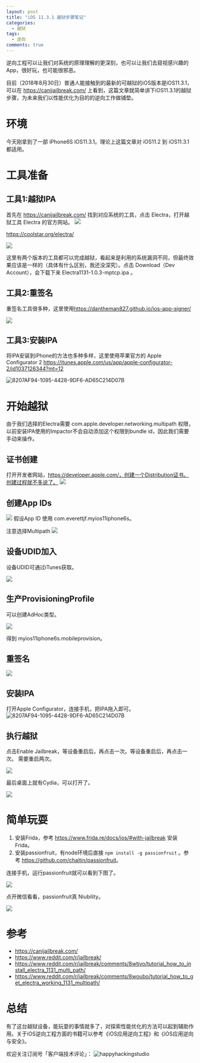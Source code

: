 ```yaml
---
layout: post
title: "iOS 11.3.1 越狱步骤笔记"
categories:
  - 越狱
tags:
  - 逆向
comments: true
---
```


逆向工程可以让我们对系统的原理理解的更深刻，也可以让我们去窥视感兴趣的App，很好玩，也可能很邪恶。

目前（2018年8月30日）普通人能接触到的最新的可越狱的iOS版本是iOS11.3.1，可以在 <https://canijailbreak.com/> 上看到，这篇文章就简单讲下iOS11.3.1的越狱步骤，为未来我们以性能优化为目的的逆向工作做铺垫。

<!-- more -->

# 环境

今天刚拿到了一部 iPhone6S iOS11.3.1。理论上这篇文章对 iOS11.2 到 iOS11.3.1 都适用。

# 工具准备

## 工具1:越狱IPA

首先在 <https://canijailbreak.com/> 找到对应系统的工具，点击 Electra，打开越狱工具 Electra 的官方网站。
![](/media/15355597001462.jpg)

<https://coolstar.org/electra/>


![](/media/15355599519362.jpg)

这里有两个版本的工具都可以完成越狱，看起来是利用的系统漏洞不同，但最终效果应该是一样的（具体有什么区别，我还没深究）。点击 Download（Dev Account），会下载下来 Electra1131-1.0.3-mptcp.ipa 。


## 工具2:重签名

重签名工具很多种，这里使用<https://dantheman827.github.io/ios-app-signer/>

![](/media/15355603167027.jpg)

## 工具3:安装IPA

将IPA安装到iPhone的方法也多种多样，这里使用苹果官方的 Apple Configurator 2 <https://itunes.apple.com/us/app/apple-configurator-2/id1037126344?mt=12>

![8207AF94-1095-4428-9DF6-AD65C214D07B](/media/8207AF94-1095-4428-9DF6-AD65C214D07B.png)

# 开始越狱

由于我们选择的Electra需要 com.apple.developer.networking.multipath 权限，以前安装IPA使用的Impactor不会自动添加这个权限到bundle id，因此我们需要手动来操作。

## 证书创建
打开开发者网站，https://developer.apple.com/，创建一个Distribution证书。创建过程就不多说了。
![](/media/15355608373060.jpg)

## 创建App IDs
![](/media/15355609710371.jpg)
假设App ID 使用 com.everettjf.myios11iphone6s。

注意选择Multipath
![](/media/15355609398145.jpg)


## 设备UDID加入

设备UDID可通过iTunes获取。

![](/media/15355609992836.jpg)

## 生产ProvisioningProfile

可以创建AdHoc类型。

![](/media/15355610949442.jpg)

得到 myios11iphone6s.mobileprovision。

## 重签名

![](/media/15355612353562.jpg)

## 安装IPA

打开Apple Configurator，连接手机，把IPA拖入即可。
![8207AF94-1095-4428-9DF6-AD65C214D07B](/media/8207AF94-1095-4428-9DF6-AD65C214D07B-1.png)


## 执行越狱

点击Enable Jailbreak，等设备重启后，再点击一次。等设备重启后，再点击一次。
需要重启两次。

![](/media/15355613983264.jpg)


最后桌面上就有Cydia，可以打开了。


![](/media/15355616161428.jpg)

# 简单玩耍

1. 安装Frida，参考 <https://www.frida.re/docs/ios/#with-jailbreak> 安装Frida。
2. 安装passionfruit，有node环境后直接 `npm install -g passionfruit`
 。参考 <https://github.com/chaitin/passionfruit>。

连接手机，运行passionfruit就可以看到下图了。

![](/media/15355618057348.jpg)

点开微信看看，passionfruit真 Niubility。

![](/media/15355619106082.jpg)



# 参考

- https://canijailbreak.com/
- https://www.reddit.com/r/jailbreak/
- https://www.reddit.com/r/jailbreak/comments/8wtivo/tutorial_how_to_install_electra_1131_multi_path/
- https://www.reddit.com/r/jailbreak/comments/8woubo/tutorial_how_to_get_electra_working_1131_multipath/


# 总结

有了这台越狱设备，能玩耍的事情就多了，对探索性能优化的方法可以起到辅助作用。关于iOS逆向工程方面的书籍可以参考《iOS应用逆向工程》和《iOS应用逆向与安全》。

欢迎关注订阅号「客户端技术评论」：
![happyhackingstudio](https://everettjf.github.io/images/fun.jpg)

